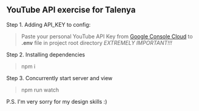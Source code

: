## YouTube API exercise for Talenya

Step 1. Adding API_KEY to config:

>Paste your personal YouTube API Key from [Google Console Cloud](https://console.cloud.google.com/apis/credentials/key/f93d3401-ca8e-469f-b33f-96f3b0196e1c?project=talenya-youtube-appi) to **.env** file in project root directory _EXTREMELY IMPORTANT!!!_

Step 2. Installing dependencies
>npm i

Step 3. Concurrently start server and view
>npm run watch

P.S. I'm very sorry for my design skills :)